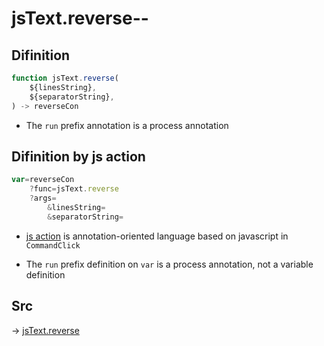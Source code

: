 # jsText.reverse--

## Difinition

```js.js
function jsText.reverse(
	${linesString},
	${separatorString},
) -> reverseCon
```

- The `run` prefix annotation is a process annotation


## Difinition by js action

```js.js
var=reverseCon
	?func=jsText.reverse
	?args=
		&linesString=
		&separatorString=
```

- [js action](#) is annotation-oriented language based on javascript in `CommandClick`

- The `run` prefix definition on `var` is a process annotation, not a variable definition

## Src

-> [jsText.reverse](https://github.com/puutaro/CommandClick/blob/master/app/src/main/java/com/puutaro/commandclick/fragment_lib/terminal_fragment/js_interface/text/JsText.kt#L37)


